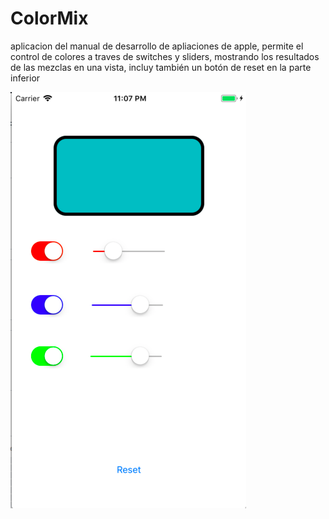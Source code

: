 # ColorMix

aplicacion del manual de desarrollo de apliaciones de apple, permite el control de colores a traves de switches y sliders,
mostrando los resultados de las mezclas en una vista, incluy también un botón de reset en la parte inferior


![captura](/captura.png)
